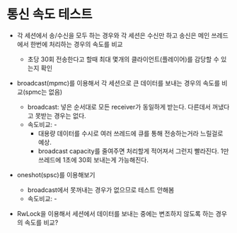 # 통신 속도 테스트
- 각 세션에서 송/수신을 모두 하는 경우와 각 세션은 수신만 하고 송신은 메인 쓰레드에서 한번에 처리하는 경우의 속도를 비교  
  - 초당 30회 전송한다고 할때 최대 몇개의 클라이언트(플레이어)를 감당할 수 있는지 확인

- broadcast(mpmc)를 이용해서 각 세션으로 큰 데이터를 보내는 경우의 속도를 비교(spmc는 없음)
  - broadcast: 넣은 순서대로 모든 receiver가 동일하게 받는다. 다른데서 꺼냈다고 못받는 경우는 없다. 
  - 속도비교: -
    - 대용량 데이터를 수시로 여러 쓰레드에 큐를 통해 전송하는거라 느릴걸로 예상.
    - broadcast capacity를 줄여주면 처리할게 적어져서 그런지 빨라진다. 1만 쓰레드에 1초에 30회 보내는게 가능해진다.
- oneshot(spsc)를 이용해보기
  - broadcast에서 못꺼내는 경우가 없으므로 테스트 안해봄
  - 속도비교: -

- RwLock을 이용해서 세션에서 데이터를 보내는 중에는 변조하지 않도록 하는 경우의 속도를 비교?  